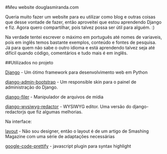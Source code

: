 #Meu website douglasmiranda.com

Queria muito fazer um website para eu utilizar como blog e outras coisas que desse vontade de fazer, então aproveitei que estou aprendendo Django e fiz. Agora quero compartilhar, pois talvez possa ser útil para alguém. :)

Na verdade tentei escrever o máximo em português até nomes de variaveis, pois em inglês temos bastante exemplos, conteúdo e fontes de pesquisa. Já para quem não sabe o outro idioma e está aprendendo talvez seja até difícil quando código, comentários e tudo mais é em inglês.

##Utilizados no projeto

[Django](https://www.djangoproject.com/) - Um ótimo framework para desenvolvimento web em Python

[django-admin-bootstrap](https://github.com/douglasmiranda/django-admin-bootstrap) - Um responsible skin para o painel de administração do Django.

[django-filer](https://github.com/stefanfoulis/django-filer) - Manipulador de arquivos de mídia

[django-wysiwyg-redactor](https://github.com/douglasmiranda/django-wysiwyg-redactor) - WYSIWYG editor. Uma versão do django-redactorjs que fiz algumas melhorias.

Na interface:

[layout](http://coding.smashingmagazine.com/2009/08/04/designing-a-html-5-layout-from-scratch/) - Não sou designer, então o layout é de um artigo de Smashing Magazine com uma série de adaptações necessárias

[google-code-prettify](http://code.google.com/p/google-code-prettify/) - javascript plugin para syntax highlight
